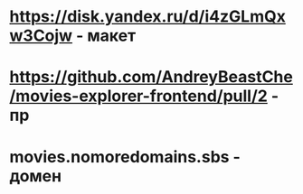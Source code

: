 #  https://disk.yandex.ru/d/i4zGLmQxw3Cojw - макет
#  https://github.com/AndreyBeastChe/movies-explorer-frontend/pull/2 - пр
# movies.nomoredomains.sbs - домен